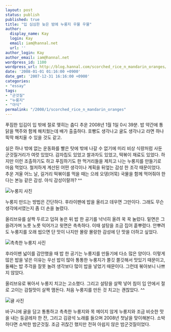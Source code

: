 ```yaml
---
layout: post
status: publish
published: true
title: "입 심심한 늦은 밤에 누룽지 우물 우물"
author:
  display_name: Kay
  login: Kay
  email: iam@hannal.net
  url: ''
author_login: Kay
author_email: iam@hannal.net
wordpress_id: 1100
wordpress_url: http://blog.hannal.com/scorched_rice_n_mandarin_oranges/
date: '2008-01-01 01:16:00 +0900'
date_gmt: '2007-12-31 16:16:00 +0900'
categories:
- "essay"
tags:
- "군것질"
- "누룽지"
- "야식"
permalink: "/2008/1/scorched_rice_n_mandarin_oranges"
---
```

<p>푸짐한 입김이 입 밖에 절로 맺히는 춥디 추운 2008년 1월 1일 0시 39분. 밥 약간에 통닭을 맥주와 함께 해치웠는데 배가 출출하다. 호빵도 생각나고 귤도 생각나고 라면 하나 뚝딱 해치울 수 있을 것도 같고.</p>
<p>실은 하나 밖에 없는 운동화를 빨은 탓에 밖에 나갈 수 없기에 미리 비상 식량처럼 사둔 군것질거리가 여럿 있었다. 감자칩도 있었고 쌀과자도 있었고, 떡볶이 재료도 있었다. 하지만 이런 조촐하기도 하고 푸짐하기도 한 먹거리들을 제치고 나는 누룽지를 만들기로 마음 먹었다. 철저하게 계산된 어떤 생각이나 계획을 뒤엎는 감성 한 조각 때문이었다. 추운 겨울 어느 날, 길거리 떡볶이를 먹을 때는 으레 오뎅(어묵) 국물을 함께 먹어줘야 한다는 본능 같은 감성. 야식 감성이랄까? ^^</p>
<p class="centerphoto"><img src="http://blog.hannal.com/assets/uploads/2008/01/scorched_rice_011.jpg" alt="누룽지 사진" /></p>
<p>누룽지 만드는 방법은 간단하다. 후라이팬에 밥을 올리고 데우면 그만이다. 그래도 무슨 생각에서였는지 좀 더 손을 놀렸다.</p>
<p>올리브유를 살짝 두르고 덥혀 놓은 뒤 밥 한 공기를 넉넉히 올려 꾹 꾹 눌렀다. 밑면은 그을려가며 노릇 노릇 익어가고 윗면은 촉촉하다. 이때 설탕을 조금 집어 흩뿌렸다. 안뿌려도 누룽지를 오래 씹으면 단 맛이 나지만 몰랑 몰랑한 감성에 단 맛을 더하고 싶었다.</p>
<p class="centerphoto"><img src="http://blog.hannal.com/assets/uploads/2008/01/scorched_rice_031.jpg" alt="촉촉한 누룽지 사진" /></p>
<p>후라이팬 넓이를 감안했을 때 밥 한 공기는 누룽지를 만들기에 다소 많은 양이다. 이렇게 많은 밥을 넣은 이유는 우선 밥이 많아 통통한 누룽지가 쫄깃 쫄깃해서 맛있기 때문이고, 둘째는 밥 주걱을 잘못 놀려 생각보다 많이 밥을 넣었기 때문이다. 그런데 볶아보니 나쁘지 않았다.</p>
<p>올리브유로 볶아서 누룽지 치고는 고소했다. 그리고 설탕을 살짝 넣어 침이 입 안에서 절로 고이는 감칠맛이 살짝 맴돈다. 처음 누룽지를 만든 것 치고는 괜찮았다. ^^</p>
<p class="centerphoto"><img src="http://blog.hannal.com/assets/uploads/2008/01/mandarin_oranges1.jpg" alt="귤 사진" /></p>
<p>바구니에 귤을 담고 통통하고 촉촉한 누룽지와 목 메이지 않게 누룽지와 조금 비슷한 맛을 내는 둥글레차 한 잔, 그리고 김광석 노래를 들으며 2008년 첫날을 맞이해본다. 소박하다면 소박한 밤군것질. 조금 귀찮긴 했지만 전혀 아쉽지 않은 밤군것질이었다.</p>
